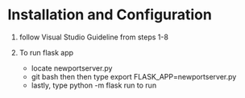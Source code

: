 # Installation and Configuration

1) follow Visual Studio Guideline from steps 1-8

2) To run flask app
    - locate newportserver.py
    - git bash then then type export FLASK_APP=newportserver.py
    - lastly, type python -m flask run to run 

